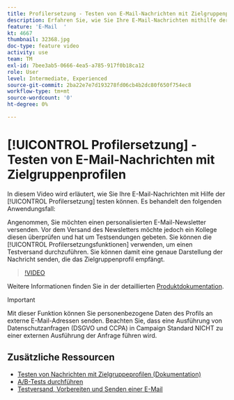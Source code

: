 ```yaml
---
title: Profilersetzung - Testen von E-Mail-Nachrichten mit Zielgruppenprofilen
description: Erfahren Sie, wie Sie Ihre E-Mail-Nachrichten mithilfe der Profilersetzungsfunktion testen können.
feature: 'E-Mail  '
kt: 4667
thumbnail: 32368.jpg
doc-type: feature video
activity: use
team: TM
exl-id: 7bee3ab5-0666-4ea5-a785-917f0b18ca12
role: User
level: Intermediate, Experienced
source-git-commit: 2ba22e7e7d193278fd06cb4b2dc80f650f754ec8
workflow-type: tm+mt
source-wordcount: '0'
ht-degree: 0%

---
```


# [!UICONTROL Profilersetzung]  - Testen von E-Mail-Nachrichten mit Zielgruppenprofilen

In diesem Video wird erläutert, wie Sie Ihre E-Mail-Nachrichten mit Hilfe der [!UICONTROL Profilersetzung] testen können. Es behandelt den folgenden Anwendungsfall:

Angenommen, Sie möchten einen personalisierten E-Mail-Newsletter versenden. Vor dem Versand des Newsletters möchte jedoch ein Kollege diesen überprüfen und hat um Testsendungen gebeten. Sie können die [!UICONTROL Profilersetzungsfunktionen] verwenden, um einen Testversand durchzuführen. Sie können damit eine genaue Darstellung der Nachricht senden, die das Zielgruppenprofil empfängt.

>[!VIDEO](https://video.tv.adobe.com/v/32368?quality=12)

Weitere Informationen finden Sie in der detaillierten [Produktdokumentation](https://experienceleague.adobe.com/docs/campaign-standard/using/testing-and-sending/preparing-and-testing-messages/testing-messages-using-target.html?lang=en).

>[!IMPORTANT]
>
>Mit dieser Funktion können Sie personenbezogene Daten des Profils an externe E-Mail-Adressen senden. Beachten Sie, dass eine Ausführung von Datenschutzanfragen (DSGVO und CCPA) in Campaign Standard NICHT zu einer externen Ausführung der Anfrage führen wird.

## Zusätzliche Ressourcen

* [Testen von Nachrichten mit Zielgruppeprofilen (Dokumentation)](https://experienceleague.adobe.com/docs/campaign-standard/using/testing-and-sending/preparing-and-testing-messages/testing-messages-using-target.html?lang=en)
* [A/B-Tests durchführen](/help/communication-channels/email/a-b-testing.md)
* [Testversand, Vorbereiten und Senden einer E-Mail](/help/communication-channels/email/sending-test-preparing-sending-email.md)
